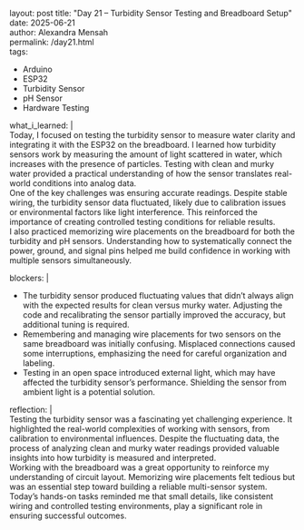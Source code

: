 layout: post
title: "Day 21 – Turbidity Sensor Testing and Breadboard Setup"  
date: 2025-06-21  
author: Alexandra Mensah  
permalink: /day21.html  
tags:  
  - Arduino  
  - ESP32  
  - Turbidity Sensor  
  - pH Sensor  
  - Hardware Testing  

what_i_learned: |  
  Today, I focused on testing the turbidity sensor to measure water clarity and integrating it with the ESP32 on the breadboard. I learned how turbidity sensors work by measuring the amount of light scattered in water, which increases with the presence of particles. Testing with clean and murky water provided a practical understanding of how the sensor translates real-world conditions into analog data.  
  One of the key challenges was ensuring accurate readings. Despite stable wiring, the turbidity sensor data fluctuated, likely due to calibration issues or environmental factors like light interference. This reinforced the importance of creating controlled testing conditions for reliable results.  
  I also practiced memorizing wire placements on the breadboard for both the turbidity and pH sensors. Understanding how to systematically connect the power, ground, and signal pins helped me build confidence in working with multiple sensors simultaneously.

blockers: |  
  - The turbidity sensor produced fluctuating values that didn’t always align with the expected results for clean versus murky water. Adjusting the code and recalibrating the sensor partially improved the accuracy, but additional tuning is required.  
  - Remembering and managing wire placements for two sensors on the same breadboard was initially confusing. Misplaced connections caused some interruptions, emphasizing the need for careful organization and labeling.  
  - Testing in an open space introduced external light, which may have affected the turbidity sensor’s performance. Shielding the sensor from ambient light is a potential solution.  

reflection: |  
  Testing the turbidity sensor was a fascinating yet challenging experience. It highlighted the real-world complexities of working with sensors, from calibration to environmental influences. Despite the fluctuating data, the process of analyzing clean and murky water readings provided valuable insights into how turbidity is measured and interpreted.  
  Working with the breadboard was a great opportunity to reinforce my understanding of circuit layout. Memorizing wire placements felt tedious but was an essential step toward building a reliable multi-sensor system. Today’s hands-on tasks reminded me that small details, like consistent wiring and controlled testing environments, play a significant role in ensuring successful outcomes.  
